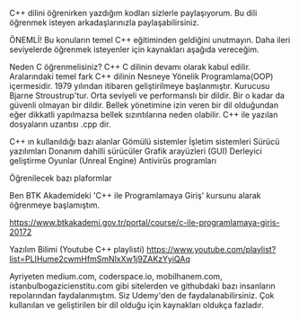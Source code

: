 C++ dilini öğrenirken yazdığım kodları sizlerle paylaşıyorum. Bu dili öğrenmek isteyen arkadaşlarınızla paylaşabilirsiniz.

ÖNEMLİ! Bu konuların temel C++ eğitiminden geldiğini unutmayın. Daha ileri seviyelerde öğrenmek isteyenler için kaynakları aşağıda vereceğim.

Neden C öğrenmelisiniz?
C++ C dilinin devamı olarak kabul edilir. Aralarındaki temel fark C++ dilinin Nesneye Yönelik Programlama(OOP) içermesidir. 1979 yılından itibaren geliştirilmeye başlanmıştır. Kurucusu Bjarne Stroustrup'tur. Orta seviyeli ve performanslı bir dildir. Bir o kadar da güvenli olmayan bir dildir. Bellek yönetimine izin veren bir dil olduğundan eğer dikkatli yapılmazsa bellek sızıntılarına neden olabilir. C++ ile yazılan dosyaların uzantısı .cpp dir.

C++ ın kullanıldığı bazı alanlar
Gömülü sistemler
İşletim sistemleri
Sürücü yazılımları
Donanım dahilli sürücüler
Grafik arayüzleri (GUI)
Derleyici geliştirme
Oyunlar (Unreal Engine) 
Antivirüs programları

Öğrenilecek bazı plaformlar

Ben BTK Akademideki 'C++ ile Programlamaya Giriş' kursunu alarak öğrenmeye başlamıştım.

https://www.btkakademi.gov.tr/portal/course/c-ile-programlamaya-giris-20172

Yazılım Bilimi (Youtube C++ playlisti) https://www.youtube.com/playlist?list=PLIHume2cwmHfmSmNlxXw1j9ZAKzYyiQAq

Ayriyeten medium.com, coderspace.io, mobilhanem.com, istanbulbogazicienstitu.com gibi sitelerden ve githubdaki bazı insanların repolarından faydalanmıştım. Siz Udemy'den de faydalanabilirsiniz. Çok kullanılan ve geliştirilen bir dil olduğu için kaynakları oldukça fazladır.
